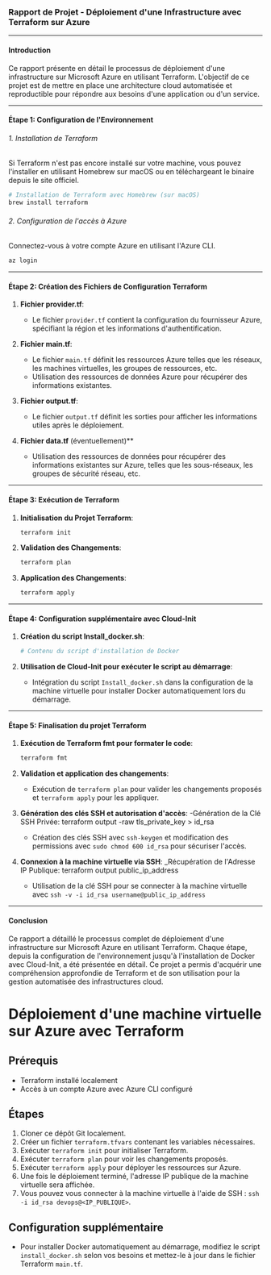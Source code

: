 ### Rapport de Projet - Déploiement d'une Infrastructure avec Terraform sur Azure

---

#### **Introduction**

Ce rapport présente en détail le processus de déploiement d'une infrastructure sur Microsoft Azure en utilisant Terraform. L'objectif de ce projet est de mettre en place une architecture cloud automatisée et reproductible pour répondre aux besoins d'une application ou d'un service.

---

#### **Étape 1: Configuration de l'Environnement**

###### 1. Installation de Terraform

Si Terraform n'est pas encore installé sur votre machine, vous pouvez l'installer en utilisant Homebrew sur macOS ou en téléchargeant le binaire depuis le site officiel.

```bash
# Installation de Terraform avec Homebrew (sur macOS)
brew install terraform
```

###### 2. Configuration de l'accès à Azure

Connectez-vous à votre compte Azure en utilisant l'Azure CLI.

```bash
az login
```


---

#### **Étape 2: Création des Fichiers de Configuration Terraform**

1. **Fichier provider.tf**:
   - Le fichier `provider.tf` contient la configuration du fournisseur Azure, spécifiant la région et les informations d'authentification.

2. **Fichier main.tf**:
   - Le fichier `main.tf` définit les ressources Azure telles que les réseaux, les machines virtuelles, les groupes de ressources, etc.
   - Utilisation des ressources de données Azure pour récupérer des informations existantes.

3. **Fichier output.tf**:
   - Le fichier `output.tf` définit les sorties pour afficher les informations utiles après le déploiement.

4. **Fichier data.tf** (éventuellement)**
   - Utilisation des ressources de données pour récupérer des informations existantes sur Azure, telles que les sous-réseaux, les groupes de sécurité réseau, etc.

---

#### **Étape 3: Exécution de Terraform**

1. **Initialisation du Projet Terraform**:
   ```bash
   terraform init
   ```

2. **Validation des Changements**:
   ```bash
   terraform plan
   ```

3. **Application des Changements**:
   ```bash
   terraform apply
   ```

---

#### **Étape 4: Configuration supplémentaire avec Cloud-Init**

1. **Création du script Install_docker.sh**:
   ```bash
   # Contenu du script d'installation de Docker
   ```

2. **Utilisation de Cloud-Init pour exécuter le script au démarrage**:
   - Intégration du script `Install_docker.sh` dans la configuration de la machine virtuelle pour installer Docker automatiquement lors du démarrage.

---

#### **Étape 5: Finalisation du projet Terraform**

1. **Exécution de Terraform fmt pour formater le code**:
   ```bash
   terraform fmt
   ```

2. **Validation et application des changements**:
   - Exécution de `terraform plan` pour valider les changements proposés et `terraform apply` pour les appliquer.

3. **Génération des clés SSH et autorisation d'accès**:
   -Génération de la Clé SSH Privée: terraform output -raw tls_private_key > id_rsa

   - Création des clés SSH avec `ssh-keygen` et modification des permissions avec `sudo chmod 600 id_rsa` pour sécuriser l'accès.

4. **Connexion à la machine virtuelle via SSH**:
    _Récupération de l'Adresse IP Publique: terraform output public_ip_address

   - Utilisation de la clé SSH pour se connecter à la machine virtuelle avec `ssh -v -i id_rsa username@public_ip_address`

---

#### **Conclusion**

Ce rapport a détaillé le processus complet de déploiement d'une infrastructure sur Microsoft Azure en utilisant Terraform. Chaque étape, depuis la configuration de l'environnement jusqu'à l'installation de Docker avec Cloud-Init, a été présentée en détail. Ce projet a permis d'acquérir une compréhension approfondie de Terraform et de son utilisation pour la gestion automatisée des infrastructures cloud.

# Déploiement d'une machine virtuelle sur Azure avec Terraform

## Prérequis
- Terraform installé localement
- Accès à un compte Azure avec Azure CLI configuré


## Étapes
1. Cloner ce dépôt Git localement.
2. Créer un fichier `terraform.tfvars` contenant les variables nécessaires.
3. Exécuter `terraform init` pour initialiser Terraform.
4. Exécuter `terraform plan` pour voir les changements proposés.
5. Exécuter `terraform apply` pour déployer les ressources sur Azure.
6. Une fois le déploiement terminé, l'adresse IP publique de la machine virtuelle sera affichée.
7. Vous pouvez vous connecter à la machine virtuelle à l'aide de SSH : `ssh -i id_rsa devops@<IP_PUBLIQUE>`.

## Configuration supplémentaire
- Pour installer Docker automatiquement au démarrage, modifiez le script `install_docker.sh` selon vos besoins et mettez-le à jour dans le fichier Terraform `main.tf`.


